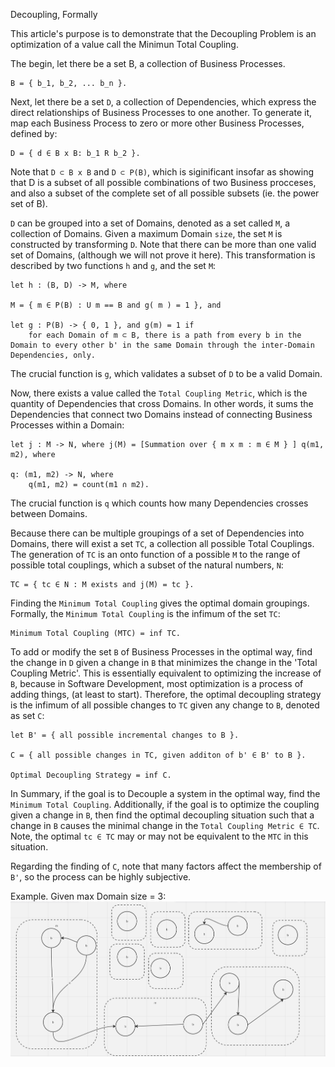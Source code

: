 Decoupling, Formally

This article's purpose is to demonstrate that the Decoupling Problem is an optimization of a value call the Minimun Total Coupling.


The begin, let there be a set B, a collection of Business Processes.

	B = { b_1, b_2, ... b_n }.



Next, let there be a set `D`, a collection of Dependencies, which express the direct relationships of Business Processes to one another. To generate it, map each Business Process to zero or more other Business Processes, defined by:

	D = { d ∈ B x B: b_1 R b_2 }. 
 

Note that `D ⊂ B x B` and `D ⊂ P(B)`, which is siginificant insofar as showing that D is a subset of all possible combinations of two Business procceses, and also a subset of the complete set of all possible subsets (ie. the power set of B).


`D` can be grouped into a set of Domains, denoted as a set called `M`, a collection of Domains. Given a maximum Domain `size`, the set `M` is constructed by transforming `D`. Note that there can be more than one valid set of Domains, (although we will not prove it here). This transformation is described by two functions `h` and `g`, and the set `M`:


	let h : (B, D) -> M, where

	M = { m ∈ P(B) : U m == B and g( m ) = 1 }, and

	let g : P(B) -> { 0, 1 }, and g(m) = 1 if
		for each Domain of m ⊂ B, there is a path from every b in the Domain to every other b' in the same Domain through the inter-Domain Dependencies, only.

The crucial function is `g`, which validates a subset of `D` to be a valid Domain.

Now, there exists a value called the `Total Coupling Metric`, which is the quantity of Dependencies that cross Domains. In other words, it sums the Dependencies that connect two Domains instead of connecting Business Processes within a Domain:

 	let j : M -> N, where j(M) = [Summation over { m x m : m ∈ M } ] q(m1, m2), where

	q: (m1, m2) -> N, where
		q(m1, m2) = count(m1 ∩ m2).

The crucial function is `q` which counts how many Dependencies crosses between Domains.


Because there can be multiple groupings of a set of Dependencies into Domains, there will exist a set `TC`, a collection all possible Total Couplings. The generation of `TC` is an onto function of a possible `M` to the range of possible total couplings, which a subset of the natural numbers, `N`:

	TC = { tc ∈ N : M exists and j(M) = tc }.


Finding the `Minimum Total Coupling` gives the optimal domain groupings. Formally, the `Minimum Total Coupling` is the infimum of the set `TC`:

	Minimum Total Coupling (MTC) = inf TC.



To add or modify the set `B` of Business Processes in the optimal way, find the change in `D` given a change in `B` that minimizes the change in the 'Total Coupling Metric'. This is essentially equivalent to optimizing the increase of `B`, because in Software Development, most optimization is a process of adding things, (at least to start). Therefore, the optimal decoupling strategy is the infimum of all possible changes to `TC` given any change to `B`, denoted as set `C`:

	let B' = { all possible incremental changes to B }.

	C = { all possible changes in TC, given additon of b' ∈ B' to B }.

	Optimal Decoupling Strategy = inf C.


In Summary, if the goal is to Decouple a system in the optimal way, find the `Minimum Total Coupling`. Additionally, if the goal is to optimize the coupling given a change in `B`, then find the optimal decoupling situation such that a change in `B` causes the minimal change in the `Total Coupling Metric ∈ TC`.  Note, the optimal `tc ∈ TC` may or may not be equivalent to the `MTC` in this situation.

Regarding the finding of `C`, note that many factors affect the membership of `B'`, so the process can be highly subjective.


Example. Given max Domain size = 3: 
![img](https://github.com/Adrianjewell91/decoupler-website/blob/main/Screenshot%202024-02-10%20at%2010.01.19%20AM.png)
